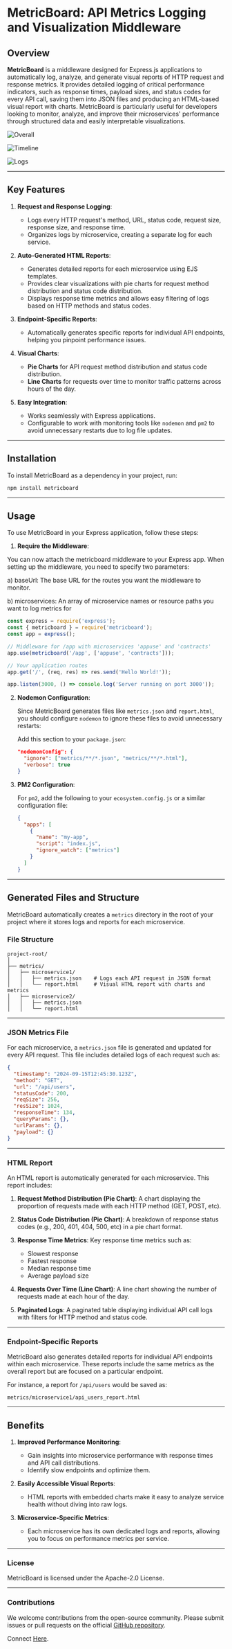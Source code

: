
# MetricBoard: API Metrics Logging and Visualization Middleware

## Overview

**MetricBoard** is a middleware designed for Express.js applications to automatically log, analyze, and generate visual reports of HTTP request and response metrics. It provides detailed logging of critical performance indicators, such as response times, payload sizes, and status codes for every API call, saving them into JSON files and producing an HTML-based visual report with charts. MetricBoard is particularly useful for developers looking to monitor, analyze, and improve their microservices' performance through structured data and easily interpretable visualizations.

   ![Overall](https://raw.githubusercontent.com/sanchit0496/metricboard/6e1b8c3a33a19e58f911cb7cb0c882bf3cfc1a91/assets/overall.png)  

![Timeline](https://raw.githubusercontent.com/sanchit0496/metricboard/6e1b8c3a33a19e58f911cb7cb0c882bf3cfc1a91/assets/timeline.png)


![Logs](https://raw.githubusercontent.com/sanchit0496/metricboard/6e1b8c3a33a19e58f911cb7cb0c882bf3cfc1a91/assets/logs.png)

---

## Key Features

1. **Request and Response Logging**:
   - Logs every HTTP request's method, URL, status code, request size, response size, and response time.
   - Organizes logs by microservice, creating a separate log for each service.

2. **Auto-Generated HTML Reports**:
   - Generates detailed reports for each microservice using EJS templates.
   - Provides clear visualizations with pie charts for request method distribution and status code distribution.
   - Displays response time metrics and allows easy filtering of logs based on HTTP methods and status codes.

3. **Endpoint-Specific Reports**:
   - Automatically generates specific reports for individual API endpoints, helping you pinpoint performance issues.

4. **Visual Charts**:
   - **Pie Charts** for API request method distribution and status code distribution.
   - **Line Charts** for requests over time to monitor traffic patterns across hours of the day.

5. **Easy Integration**:
   - Works seamlessly with Express applications.
   - Configurable to work with monitoring tools like `nodemon` and `pm2` to avoid unnecessary restarts due to log file updates.

---

## Installation

To install MetricBoard as a dependency in your project, run:

```bash
npm install metricboard
```

---

## Usage

To use MetricBoard in your Express application, follow these steps:

1. **Require the Middleware**:

You can now attach the metricboard middleware to your Express app. When setting up the middleware, you need to specify two parameters:

a) baseUrl: The base URL for the routes you want the middleware to monitor. 

b) microservices: An array of microservice names or resource paths you want to log metrics for

   ```js
   const express = require('express');
   const { metricboard } = require('metricboard');
   const app = express();

   // Middleware for /app with microservices 'appuse' and 'contracts'
   app.use(metricboard('/app', ['appuse', 'contracts']));

   // Your application routes
   app.get('/', (req, res) => res.send('Hello World!'));

   app.listen(3000, () => console.log('Server running on port 3000'));
   ```

2. **Nodemon Configuration**:

   Since MetricBoard generates files like `metrics.json` and `report.html`, you should configure `nodemon` to ignore these files to avoid unnecessary restarts:

   Add this section to your `package.json`:
   ```json
   "nodemonConfig": {
     "ignore": ["metrics/**/*.json", "metrics/**/*.html"],
     "verbose": true
   }
   ```

3. **PM2 Configuration**:

   For `pm2`, add the following to your `ecosystem.config.js` or a similar configuration file:

   ```json
   {
     "apps": [
       {
         "name": "my-app",
         "script": "index.js",
         "ignore_watch": ["metrics"]
       }
     ]
   }
   ```

---

## Generated Files and Structure

MetricBoard automatically creates a `metrics` directory in the root of your project where it stores logs and reports for each microservice.

### File Structure

```
project-root/
│
├── metrics/
│   ├── microservice1/
│   │   ├── metrics.json    # Logs each API request in JSON format
│   │   └── report.html     # Visual HTML report with charts and metrics
│   ├── microservice2/
│   │   ├── metrics.json
│   │   └── report.html
```

---

### JSON Metrics File

For each microservice, a `metrics.json` file is generated and updated for every API request. This file includes detailed logs of each request such as:

```json
{
  "timestamp": "2024-09-15T12:45:30.123Z",
  "method": "GET",
  "url": "/api/users",
  "statusCode": 200,
  "reqSize": 256,
  "resSize": 1024,
  "responseTime": 134,
  "queryParams": {},
  "urlParams": {},
  "payload": {}
}
```

---

### HTML Report

An HTML report is automatically generated for each microservice. This report includes:

1. **Request Method Distribution (Pie Chart)**:
   A chart displaying the proportion of requests made with each HTTP method (GET, POST, etc).

2. **Status Code Distribution (Pie Chart)**:
   A breakdown of response status codes (e.g., 200, 401, 404, 500, etc) in a pie chart format.


3. **Response Time Metrics**:
   Key response time metrics such as:
   - Slowest response
   - Fastest response
   - Median response time
   - Average payload size

4. **Requests Over Time (Line Chart)**:
   A line chart showing the number of requests made at each hour of the day.


5. **Paginated Logs**:
   A paginated table displaying individual API call logs with filters for HTTP method and status code.

---

### Endpoint-Specific Reports

MetricBoard also generates detailed reports for individual API endpoints within each microservice. These reports include the same metrics as the overall report but are focused on a particular endpoint.

For instance, a report for `/api/users` would be saved as:

```
metrics/microservice1/api_users_report.html
```
---

## Benefits

1. **Improved Performance Monitoring**:
   - Gain insights into microservice performance with response times and API call distributions.
   - Identify slow endpoints and optimize them.
   
2. **Easily Accessible Visual Reports**:
   - HTML reports with embedded charts make it easy to analyze service health without diving into raw logs.
   
3. **Microservice-Specific Metrics**:
   - Each microservice has its own dedicated logs and reports, allowing you to focus on performance metrics per service.

---

### License

MetricBoard is licensed under the Apache-2.0 License.

---

### Contributions

We welcome contributions from the open-source community. Please submit issues or pull requests on the official [GitHub repository](https://github.com/sanchit0496/metricboard).

Connect [Here](https://www.linkedin.com/in/sanchit0496/).